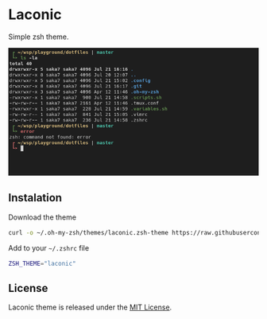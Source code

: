 # Laconic
Simple zsh theme.

![Laconic theme](laconic.zsh-theme.png) 

## Instalation

Download the theme
```bash
curl -o ~/.oh-my-zsh/themes/laconic.zsh-theme https://raw.githubusercontent.com/Saka7/laconic.zsh-theme/master/laconic.zsh-theme
```

Add to your `~/.zshrc` file
```bash
ZSH_THEME="laconic"
```

## License
Laconic theme is released under the [MIT License](https://opensource.org/licenses/MIT). 

